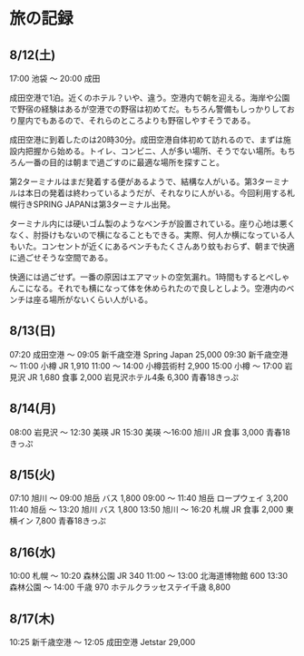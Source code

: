 # 旅の記録

## 8/12(土)
17:00 池袋 ～ 20:00 成田

成田空港で1泊。近くのホテル？いや、違う。空港内で朝を迎える。海岸や公園で野宿の経験はあるが空港での野宿は初めてだ。もちろん警備もしっかりしており屋内でもあるので、それらのところよりも野宿しやすそうである。

成田空港に到着したのは20時30分。成田空港自体初めて訪れるので、まずは施設内把握から始める。トイレ、コンビニ、人が多い場所、そうでない場所。もちろん一番の目的は朝まで過ごすのに最適な場所を探すこと。

第2ターミナルはまだ発着する便があるようで、結構な人がいる。第3ターミナルは本日の発着は終わっているようだが、それなりに人がいる。今回利用する札幌行きSPRING JAPANは第3ターミナル出発。

ターミナル内には硬いゴム製のようなベンチが設置されている。座り心地は悪くなく、肘掛けもないので横になることもできる。実際、何人か横になっている人もいた。コンセントが近くにあるベンチもたくさんあり蚊もおらず、朝まで快適に過ごせそうな空間である。

快適には過ごせず。一番の原因はエアマットの空気漏れ。1時間もするとぺしゃんこになる。それでも横になって体を休められたので良しとしよう。空港内のベンチは座る場所がないくらい人がいる。


## 8/13(日)
07:20 成田空港 ～ 09:05 新千歳空港 Spring Japan 25,000
09:30 新千歳空港 ～ 11:00 小樽 JR 1,910
11:00 ～ 14:00 小樽芸術村 2,900
15:00 小樽 ～ 17:00 岩見沢 JR 1,680
食事 2,000
岩見沢ホテル4条 6,300
青春18きっぷ

## 8/14(月)
08:00 岩見沢 ～ 12:30 美瑛 JR
15:30 美瑛 ～16:00 旭川 JR
食事 3,000
青春18きっぷ

## 8/15(火)
07:10 旭川 ～ 09:00 旭岳 バス 1,800
09:00 ～ 11:40 旭岳 ロープウェイ 3,200
11:40 旭岳 ～ 13:20 旭川 バス 1,800
13:50 旭川 ～ 16:20 札幌 JR
食事 2,000
東横イン 7,800
青春18きっぷ

## 8/16(水)
10:00 札幌 ～ 10:20 森林公園 JR 340
11:00 ～ 13:00 北海道博物館 600
13:30 森林公園 ～ 14:00 千歳 970
ホテルクラッセステイ千歳 8,800

## 8/17(木)
10:25 新千歳空港 ～ 12:05 成田空港 Jetstar 29,000

